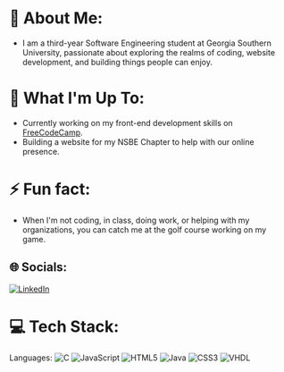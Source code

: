 # 💫 About Me:
* I am a third-year Software Engineering student at Georgia Southern University, passionate about exploring the realms of coding, website development, and building things people can enjoy.

# 🚀 What I'm Up To:
* Currently working on my front-end development skills on [FreeCodeCamp](https://www.freecodecamp.org/).
* Building a website for my NSBE Chapter to help with our online presence.

# ⚡ Fun fact:
* When I'm not coding, in class, doing work, or helping with my organizations, you can catch me at the golf course working on my game.

## 🌐 Socials:
[![LinkedIn](https://img.shields.io/badge/LinkedIn-%230077B5.svg?logo=linkedin&logoColor=white)](https://www.linkedin.com/in/jaylenmonroe/)

# 💻 Tech Stack:
Languages: ![C](https://img.shields.io/badge/c-%2300599C.svg?style=for-the-badge&logo=c&logoColor=white) ![JavaScript](https://img.shields.io/badge/javascript-%23323330.svg?style=for-the-badge&logo=javascript&logoColor=%23F7DF1E) ![HTML5](https://img.shields.io/badge/html5-%23E34F26.svg?style=for-the-badge&logo=html5&logoColor=white) ![Java](https://img.shields.io/badge/java-%23ED8B00.svg?style=for-the-badge&logo=openjdk&logoColor=white) ![CSS3](https://img.shields.io/badge/css3-%231572B6.svg?style=for-the-badge&logo=css3&logoColor=white) ![VHDL](https://camo.githubusercontent.com/5906ce06dbe7fa4d37858b22a4a2168a9a428eea846e1e1905df5363b6c55773/68747470733a2f2f696d672e736869656c64732e696f2f62616467652f5648444c2d2532333443373039442e7376673f7374796c653d666f722d7468652d6261646765266c6f676f3d56266c6f676f436f6c6f723d7768697465)
